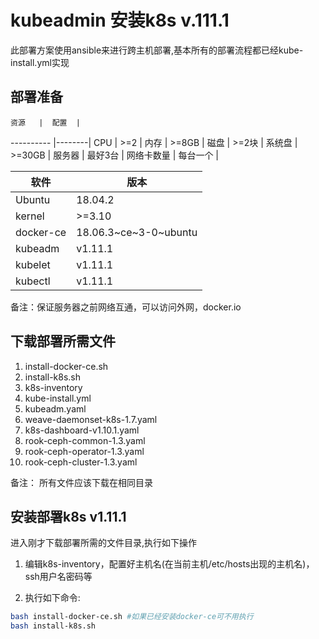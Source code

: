 # kubeadmin 安装k8s v.111.1

此部署方案使用ansible来进行跨主机部署,基本所有的部署流程都已经kube-install.yml实现

## 部署准备

    资源   |  配置  |
---------- |--------|
CPU        |   >=2  |
内存       |  >=8GB |
磁盘       | >=2块  |
系统盘     | >=30GB |
服务器     | 最好3台 |
网络卡数量 | 每台一个 |

   软件   |         版本           |
--------- |-----------------------|
Ubuntu    |      18.04.2          |
kernel    |       >=3.10          |
docker-ce | 18.06.3~ce~3-0~ubuntu |
kubeadm   |        v1.11.1        |
kubelet   |        v1.11.1        |
kubectl   |        v1.11.1        |

备注：保证服务器之前网络互通，可以访问外网，docker.io

## 下载部署所需文件

1. install-docker-ce.sh
2. install-k8s.sh
3. k8s-inventory
4. kube-install.yml
5. kubeadm.yaml
6. weave-daemonset-k8s-1.7.yaml
7. k8s-dashboard-v1.10.1.yaml
8. rook-ceph-common-1.3.yaml
9. rook-ceph-operator-1.3.yaml
10. rook-ceph-cluster-1.3.yaml

备注： 所有文件应该下载在相同目录

## 安装部署k8s v1.11.1

进入刚才下载部署所需的文件目录,执行如下操作

1. 编辑k8s-inventory，配置好主机名(在当前主机/etc/hosts出现的主机名)，ssh用户名密码等

2. 执行如下命令:

```bash
bash install-docker-ce.sh #如果已经安装docker-ce可不用执行
bash install-k8s.sh
```
